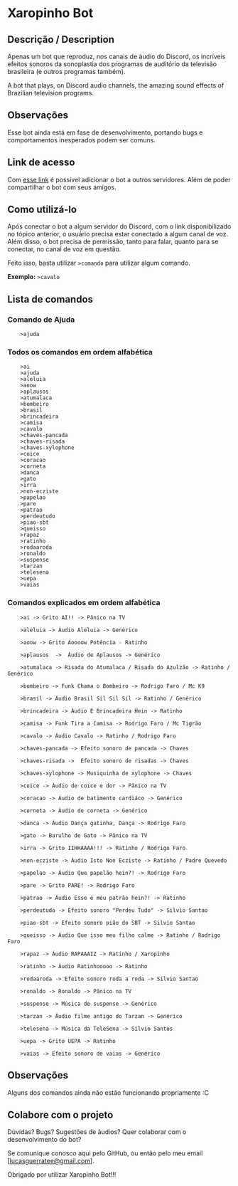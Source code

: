 # Xaropinho Bot

## Descrição / Description

Apenas um bot que reproduz, nos canais de áudio do Discord, os incríveis efeitos sonoros da sonoplastia dos programas de auditório da televisão brasileira (e outros programas também).

A bot that plays, on Discord audio channels, the amazing sound effects of Brazilian television programs.

## Observações

Esse bot ainda está em fase de desenvolvimento, portando bugs e comportamentos inesperados podem ser comuns.

## Link de acesso

Com [esse link](https://discord.com/api/oauth2/authorize?client_id=801642174093590538&permissions=3665472&scope=bot) é possível adicionar o bot a outros servidores. Além de poder compartilhar o bot com seus amigos.

## Como utilizá-lo

Após conectar o bot a algum servidor do Discord, com o link disponibilizado no tópico anterior, o usuário precisa estar conectado a algum canal de voz. Além disso, o bot precisa de permissão, tanto para falar, quanto para se conectar, no canal de voz em questão.

Feito isso, basta utilizar ```>comando``` para utilizar algum comando. 

**Exemplo:** ```>cavalo``` 

## Lista de comandos

### Comando de Ajuda

```
    >ajuda
```

### Todos os comandos em ordem alfabética

```
    >ai 
    >ajuda
    >aleluia
    >aoow
    >aplausos 
    >atumalaca
    >bombeiro 
    >brasil
    >brincadeira
    >camisa
    >cavalo
    >chaves-pancada  
    >chaves-risada
    >chaves-xylophone
    >coice
    >coracao 
    >corneta 
    >danca 
    >gato
    >irra 
    >non-ecziste 
    >papelao  
    >pare
    >patrao  
    >perdeutudo 
    >piao-sbt
    >queisso 
    >rapaz
    >ratinho  
    >rodaaroda 
    >ronaldo 
    >suspense
    >tarzan 
    >telesena
    >uepa
    >vaias 
```

### Comandos explicados em ordem alfabética

```
    >ai -> Grito AI!! -> Pânico na TV

    >aleluia -> Áudio Aleluia -> Genérico

    >aoow -> Grito Aoooow Potência - Ratinho

    >aplausos  ->  Áudio de Aplausos -> Genérico

    >atumalaca -> Risada do Atumalaca / Risada do Azulzão -> Ratinho / Genérico

    >bombeiro -> Funk Chama o Bombeiro -> Rodrigo Faro / Mc K9

    >brasil -> Áudio Brasil Sil Sil Sil -> Ratinho / Genérico

    >brincadeira -> Áudio É Brincadeira Hein -> Ratinho

    >camisa -> Funk Tira a Camisa -> Rodrigo Faro / Mc Tigrão

    >cavalo -> Áudio Cavalo -> Ratinho / Rodrigo Faro

    >chaves-pancada -> Efeito sonoro de pancada -> Chaves

    >chaves-risada ->  Efeito sonoro de risadas -> Chaves

    >chaves-xylophone -> Musiquinha de xylophone -> Chaves

    >coice -> Áudio de coice e dor -> Pânico na TV

    >coracao -> Áudio de batimento cardiáco -> Genérico

    >corneta -> Áudio de corneta -> Genérico

    >danca -> Áudio Dança gatinha, Dança -> Rodrigo Faro

    >gato -> Barulho de Gato -> Pânico na TV

    >irra -> Grito IIHHAAAA!!! -> Ratinho / Rodrigo Faro

    >non-ecziste -> Áudio Isto Non Ecziste -> Ratinho / Padre Quevedo 

    >papelao -> Áudio Que papelão hein?! -> Rodrigo Faro

    >pare -> Grito PARE! -> Rodrigo Faro

    >patrao -> Áudio Esse é meu patrão hein?! -> Ratinho

    >perdeutudo -> Efeito sonoro "Perdeu Tudo" -> Silvio Santao

    >piao-sbt -> Efeito sonoro pião do SBT -> Silvio Santao

    >queisso -> Áudio Que isso meu filho calme -> Ratinho / Rodrigo Faro

    >rapaz -> Áudio RAPAAAIZ -> Ratinho / Xaropinho

    >ratinho -> Áudio Ratinhooooo -> Ratinho

    >rodaaroda -> Efeito sonoro roda a roda -> Silvio Santao

    >ronaldo -> Ronaldo -> Pânico na TV

    >suspense -> Música de suspense -> Genérico

    >tarzan -> Áudio filme antigo do Tarzan -> Genérico

    >telesena -> Música da TeleSena -> Silvio Santos

    >uepa -> Grito UEPA -> Ratinho

    >vaias -> Efeito sonoro de vaias -> Genérico
```

## Observações

Alguns dos comandos ainda não estão funcionando propriamente :C 

## Colabore com o projeto

Dúvidas?
Bugs?
Sugestões de áudios?
Quer colaborar com o desenvolvimento do bot?

Se comunique conosco aqui pelo GitHub, ou então pelo meu email [lucasguerratee@gmail.com].

Obrigado por utilizar Xaropinho Bot!!!